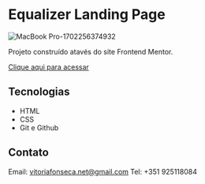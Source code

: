 # Equalizer Landing Page

![MacBook Pro-1702256374932](https://github.com/vitorianfonseca/Equalizer-Landing-Page/assets/113269524/457e9476-b7b6-4594-9e96-0a4babac413a)


Projeto construído atavés do site Frontend Mentor.

[Clique aqui para acessar](https://equalizer.vitoriafonseca.pt/)

## Tecnologias

- HTML
- CSS
- Git e Github

## Contato

Email: vitoriafonseca.net@gmail.com
Tel: +351 925118084
